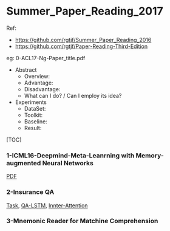 # Summer\_Paper\_Reading_2017

Ref: 
  - https://github.com/rgtjf/Summer_Paper_Reading_2016
  - https://github.com/rgtjf/Paper-Reading-Third-Edition
  
eg: 0-ACL17-Ng-Paper_title.pdf

- Abstract
  - Overview:
  - Advantage:
  - Disadvantage:
  - What can I do? / Can I employ its idea?
- Experiments
  - DataSet:
  - Toolkit:
  - Baseline:
  - Result:

[TOC]


### 1-ICML16-Deepmind-Meta-Leanrning with Memory-augmented Neural Networks
  [PDF](http://proceedings.mlr.press/v48/santoro16.pdf)

  
### 2-Insurance QA
  [Task](), [QA-LSTM](), [Innter-Attention]()

### 3-Mnemonic Reader for Matchine Comprehension